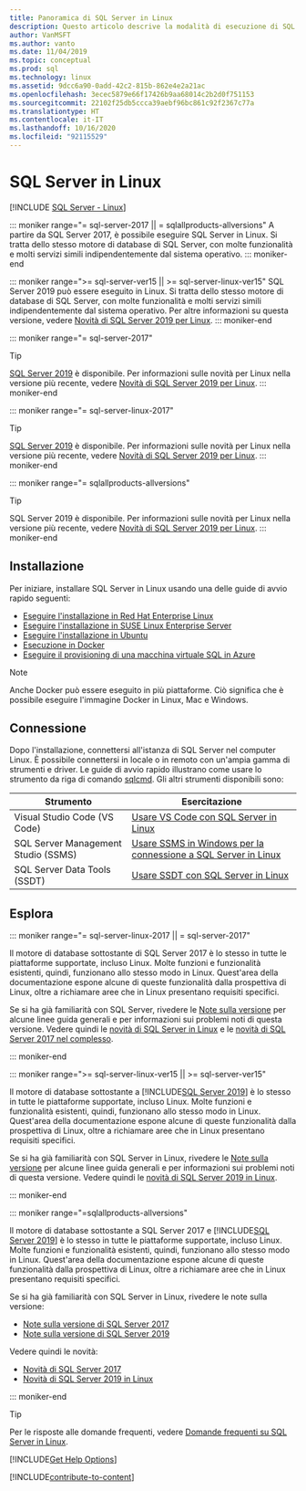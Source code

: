 ```yaml
---
title: Panoramica di SQL Server in Linux
description: Questo articolo descrive la modalità di esecuzione di SQL Server in Linux e spiega come ottenere altre informazioni.
author: VanMSFT
ms.author: vanto
ms.date: 11/04/2019
ms.topic: conceptual
ms.prod: sql
ms.technology: linux
ms.assetid: 9dcc6a90-0add-42c2-815b-862e4e2a21ac
ms.openlocfilehash: 3ecec5879e66f17426b9aa68014c2b2d0f751153
ms.sourcegitcommit: 22102f25db5ccca39aebf96bc861c92f2367c77a
ms.translationtype: HT
ms.contentlocale: it-IT
ms.lasthandoff: 10/16/2020
ms.locfileid: "92115529"
---
```

# <a name="sql-server-on-linux"></a>SQL Server in Linux

[!INCLUDE [SQL Server - Linux](../includes/applies-to-version/sql-linux.md)]

::: moniker range="= sql-server-2017 || = sqlallproducts-allversions"
A partire da SQL Server 2017, è possibile eseguire SQL Server in Linux. Si tratta dello stesso motore di database di SQL Server, con molte funzionalità e molti servizi simili indipendentemente dal sistema operativo.
::: moniker-end

::: moniker range=">= sql-server-ver15 || >= sql-server-linux-ver15"
SQL Server 2019 può essere eseguito in Linux. Si tratta dello stesso motore di database di SQL Server, con molte funzionalità e molti servizi simili indipendentemente dal sistema operativo. Per altre informazioni su questa versione, vedere [Novità di SQL Server 2019 per Linux](sql-server-linux-whats-new-2019.md).
::: moniker-end

::: moniker range="= sql-server-2017"
> [!TIP]
> [SQL Server 2019](sql-server-linux-overview.md?view=sql-server-ver15) è disponibile. Per informazioni sulle novità per Linux nella versione più recente, vedere [Novità di SQL Server 2019 per Linux](sql-server-linux-whats-new-2019.md?view=sql-server-ver15).
::: moniker-end

::: moniker range="= sql-server-linux-2017"
> [!TIP]
> [SQL Server 2019](sql-server-linux-overview.md?view=sql-server-linux-ver15) è disponibile. Per informazioni sulle novità per Linux nella versione più recente, vedere [Novità di SQL Server 2019 per Linux](sql-server-linux-whats-new-2019.md?view=sql-server-linux-ver15).
::: moniker-end

::: moniker range="= sqlallproducts-allversions"
> [!TIP]
> SQL Server 2019 è disponibile. Per informazioni sulle novità per Linux nella versione più recente, vedere [Novità di SQL Server 2019 per Linux](sql-server-linux-whats-new-2019.md).
::: moniker-end

## <a name="install"></a>Installazione

Per iniziare, installare SQL Server in Linux usando una delle guide di avvio rapido seguenti:

- [Eseguire l'installazione in Red Hat Enterprise Linux](quickstart-install-connect-red-hat.md)
- [Eseguire l'installazione in SUSE Linux Enterprise Server](quickstart-install-connect-suse.md)
- [Eseguire l'installazione in Ubuntu](quickstart-install-connect-ubuntu.md)
- [Esecuzione in Docker](quickstart-install-connect-docker.md)
- [Eseguire il provisioning di una macchina virtuale SQL in Azure](/azure/virtual-machines/linux/sql/provision-sql-server-linux-virtual-machine?toc=/sql/toc/toc.json)

> [!NOTE]
> Anche Docker può essere eseguito in più piattaforme. Ciò significa che è possibile eseguire l'immagine Docker in Linux, Mac e Windows.

## <a name="connect"></a>Connessione

Dopo l'installazione, connettersi all'istanza di SQL Server nel computer Linux. È possibile connettersi in locale o in remoto con un'ampia gamma di strumenti e driver. Le guide di avvio rapido illustrano come usare lo strumento da riga di comando [sqlcmd](sql-server-linux-setup-tools.md). Gli altri strumenti disponibili sono:

| Strumento | Esercitazione |
|-----|-----|
| Visual Studio Code (VS Code) | [Usare VS Code con SQL Server in Linux](../tools/visual-studio-code/sql-server-develop-use-vscode.md) |
| SQL Server Management Studio (SSMS) | [Usare SSMS in Windows per la connessione a SQL Server in Linux](sql-server-linux-manage-ssms.md) |
| SQL Server Data Tools (SSDT) | [Usare SSDT con SQL Server in Linux](sql-server-linux-develop-use-ssdt.md) |

## <a name="explore"></a>Esplora

<!--SQL Server 2017 on Linux-->
::: moniker range="= sql-server-linux-2017 || = sql-server-2017"

Il motore di database sottostante di SQL Server 2017 è lo stesso in tutte le piattaforme supportate, incluso Linux. Molte funzioni e funzionalità esistenti, quindi, funzionano allo stesso modo in Linux. Quest'area della documentazione espone alcune di queste funzionalità dalla prospettiva di Linux, oltre a richiamare aree che in Linux presentano requisiti specifici.

Se si ha già familiarità con SQL Server, rivedere le [Note sulla versione](sql-server-linux-release-notes.md) per alcune linee guida generali e per informazioni sui problemi noti di questa versione. Vedere quindi le [novità di SQL Server in Linux](sql-server-linux-whats-new.md) e le [novità di SQL Server 2017 nel complesso](../sql-server/what-s-new-in-sql-server-2017.md).

::: moniker-end
<!--SQL Server 2019 on Linux-->
::: moniker range=">= sql-server-linux-ver15 || >= sql-server-ver15"

Il motore di database sottostante a [!INCLUDE[SQL Server 2019](../includes/sssqlv15-md.md)] è lo stesso in tutte le piattaforme supportate, incluso Linux. Molte funzioni e funzionalità esistenti, quindi, funzionano allo stesso modo in Linux. Quest'area della documentazione espone alcune di queste funzionalità dalla prospettiva di Linux, oltre a richiamare aree che in Linux presentano requisiti specifici.

Se si ha già familiarità con SQL Server in Linux, rivedere le [Note sulla versione](sql-server-linux-release-notes-2019.md) per alcune linee guida generali e per informazioni sui problemi noti di questa versione. Vedere quindi le [novità di SQL Server 2019 in Linux](../sql-server/what-s-new-in-sql-server-ver15.md?view=sql-server-ver15).

::: moniker-end

<!--SQL Server All Versions-->
::: moniker range="=sqlallproducts-allversions"

Il motore di database sottostante a SQL Server 2017 e [!INCLUDE[SQL Server 2019](../includes/sssqlv15-md.md)] è lo stesso in tutte le piattaforme supportate, incluso Linux. Molte funzioni e funzionalità esistenti, quindi, funzionano allo stesso modo in Linux. Quest'area della documentazione espone alcune di queste funzionalità dalla prospettiva di Linux, oltre a richiamare aree che in Linux presentano requisiti specifici.

Se si ha già familiarità con SQL Server in Linux, rivedere le note sulla versione:

- [Note sulla versione di SQL Server 2017](sql-server-linux-release-notes.md)
- [Note sulla versione di SQL Server 2019](sql-server-linux-release-notes-2019.md)

Vedere quindi le novità:

- [Novità di SQL Server 2017](sql-server-linux-whats-new.md)
- [Novità di SQL Server 2019 in Linux](../sql-server/what-s-new-in-sql-server-ver15.md#sql-server-on-linux)

::: moniker-end

> [!TIP]
> Per le risposte alle domande frequenti, vedere [Domande frequenti su SQL Server in Linux](sql-server-linux-faq.md).

[!INCLUDE[Get Help Options](../includes/paragraph-content/get-help-options.md)]

[!INCLUDE[contribute-to-content](../includes/paragraph-content/contribute-to-content.md)]